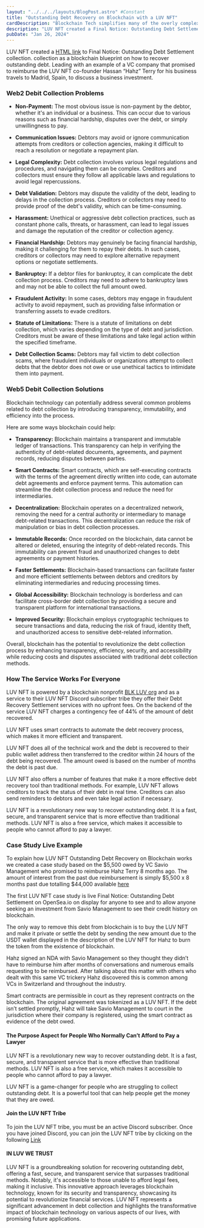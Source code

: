 ```yaml
---
layout: "../../../layouts/BlogPost.astro" #Constant
title: "Outstanding Debt Recovery on Blockchain with a LUV NFT"
cardDescription: "Blockchain Tech simplifies many of the overly complex Web2 issues with one being recovering debt."
description: "LUV NFT created a Final Notice: Outstanding Debt Settlement collection as a blockchain blueprint on how to recover outstanding debt."
pubDate: "Jan 26, 2024"
---
```



LUV NFT created a [HTML link](https://opensea.io/collection/final-notice-outstanding-debt-settlement) to Final Notice: Outstanding Debt Settlement collection. collection as a blockchain blueprint on how to recover outstanding debt. Leading with an example of a VC company that promised to reimburse the LUV NFT co-founder Hassan “Hahz” Terry for his business travels to Madrid, Spain, to discuss a business investment.


### Web2 Debit Collection Problems
- **Non-Payment:** The most obvious issue is non-payment by the debtor, whether it's an individual or a business. This can occur due to various reasons such as financial hardship, disputes over the debt, or simply unwillingness to pay.

- **Communication Issues:** Debtors may avoid or ignore communication attempts from creditors or collection agencies, making it difficult to reach a resolution or negotiate a repayment plan.

- **Legal Complexity:** Debt collection involves various legal regulations and procedures, and navigating them can be complex. Creditors and collectors must ensure they follow all applicable laws and regulations to avoid legal repercussions.

- **Debt Validation:** Debtors may dispute the validity of the debt, leading to delays in the collection process. Creditors or collectors may need to provide proof of the debt's validity, which can be time-consuming.

- **Harassment:** Unethical or aggressive debt collection practices, such as constant phone calls, threats, or harassment, can lead to legal issues and damage the reputation of the creditor or collection agency.

- **Financial Hardship:** Debtors may genuinely be facing financial hardship, making it challenging for them to repay their debts. In such cases, creditors or collectors may need to explore alternative repayment options or negotiate settlements.

- **Bankruptcy:** If a debtor files for bankruptcy, it can complicate the debt collection process. Creditors may need to adhere to bankruptcy laws and may not be able to collect the full amount owed.

- **Fraudulent Activity:** In some cases, debtors may engage in fraudulent activity to avoid repayment, such as providing false information or transferring assets to evade creditors.

- **Statute of Limitations:** There is a statute of limitations on debt collection, which varies depending on the type of debt and jurisdiction. Creditors must be aware of these limitations and take legal action within the specified timeframe.

- **Debt Collection Scams:** Debtors may fall victim to debt collection scams, where fraudulent individuals or organizations attempt to collect debts that the debtor does not owe or use unethical tactics to intimidate them into payment.


### Web5 Debit Collection Solutions

Blockchain technology can potentially address several common problems related to debt collection by introducing transparency, immutability, and efficiency into the process.

Here are some ways blockchain could help:

- **Transparency:** Blockchain maintains a transparent and immutable ledger of transactions. This transparency can help in verifying the authenticity of debt-related documents, agreements, and payment records, reducing disputes between parties.

- **Smart Contracts:** Smart contracts, which are self-executing contracts with the terms of the agreement directly written into code, can automate debt agreements and enforce payment terms. This automation can streamline the debt collection process and reduce the need for intermediaries.

- **Decentralization:** Blockchain operates on a decentralized network, removing the need for a central authority or intermediary to manage debt-related transactions. This decentralization can reduce the risk of manipulation or bias in debt collection processes.

- **Immutable Records:** Once recorded on the blockchain, data cannot be altered or deleted, ensuring the integrity of debt-related records. This immutability can prevent fraud and unauthorized changes to debt agreements or payment histories.

- **Faster Settlements:** Blockchain-based transactions can facilitate faster and more efficient settlements between debtors and creditors by eliminating intermediaries and reducing processing times.

- **Global Accessibility:** Blockchain technology is borderless and can facilitate cross-border debt collection by providing a secure and transparent platform for international transactions.

- **Improved Security:** Blockchain employs cryptographic techniques to secure transactions and data, reducing the risk of fraud, identity theft, and unauthorized access to sensitive debt-related information.

Overall, blockchain has the potential to revolutionize the debt collection process by enhancing transparency, efficiency, security, and accessibility while reducing costs and disputes associated with traditional debt collection methods.

### How The Service Works For Everyone 
LUV NFT is powered by a blockchain nonprofit [BLK LUV org](https://blkluv.org)
 and as a service to their LUV NFT Discord subscriber tribe they offer their Debt Recovery Settlement services with no upfront fees. On the backend of the service LUV NFT charges a contingency fee of 44% of the amount of debt recovered.

LUV NFT uses smart contracts to automate the debt recovery process, which makes it more efficient and transparent.

LUV NFT does all of the technical work and the debt is recovered to their public wallet address then transferred to the creditor within 24 hours of the debt being recovered. The amount owed is based on the number of months the debt is past due.

LUV NFT also offers a number of features that make it a more effective debt recovery tool than traditional methods. For example, LUV NFT allows creditors to track the status of their debt in real time. Creditors can also send reminders to debtors and even take legal action if necessary.

LUV NFT is a revolutionary new way to recover outstanding debt. It is a fast, secure, and transparent service that is more effective than traditional methods. LUV NFT is also a free service, which makes it accessible to people who cannot afford to pay a lawyer.

### Case Study Live Example
To explain how LUV NFT Outstanding Debt Recovery on Blockchain works we created a case study based on the $5,500 owed by VC Savio Management who promised to reimburse Hahz Terry 8 months ago. The amount of interest from the past due reimbursement is simply $5,500 x 8 months past due totalling $44,000 available [here](https://opensea.io/assets/matic/0x2250380e68845cea0f05904f35b6dd7eb135fa99/1)


The first LUV NFT case study is live Final Notice: Outstanding Debt Settlement on OpenSea.io on display for anyone to see and to allow anyone seeking an investment from Savio Management to see their credit history on blockchain.

The only way to remove this debt from blockchain is to buy the LUV NFT and make it private or settle the debt by sending the new amount due to the USDT wallet displayed in the description of the LUV NFT for Hahz to burn the token from the existence of blockchain.

Hahz signed an NDA with Savio Management so they thought they didn’t have to reimburse him after months of conversations and numerous emails requesting to be reimbursed. After talking about this matter with others who dealt with this same VC trickery Hahz discovered this is common among VCs in Switzerland and throughout the industry.

Smart contracts are permissible in court as they represent contracts on the blockchain. The original agreement was tokenized as a LUV NFT. If the debt isn’t settled promptly, Hahz will take Savio Management to court in the jurisdiction where their company is registered, using the smart contract as evidence of the debt owed.

#### The Purpose Aspect for People Who Normally Can’t Afford to Pay a Lawyer
LUV NFT is a revolutionary new way to recover outstanding debt. It is a fast, secure, and transparent service that is more effective than traditional methods. LUV NFT is also a free service, which makes it accessible to people who cannot afford to pay a lawyer.

LUV NFT is a game-changer for people who are struggling to collect outstanding debt. It is a powerful tool that can help people get the money that they are owed.

#### Join the LUV NFT Tribe
To join the LUV NFT tribe, you must be an active Discord subscriber. Once you have joined Discord, you can join the LUV NFT tribe by clicking on the following [Link](https://luvgames.luvnft.com)


#### IN LUV WE TRUST
LUV NFT is a groundbreaking solution for recovering outstanding debt, offering a fast, secure, and transparent service that surpasses traditional methods. Notably, it's accessible to those unable to afford legal fees, making it inclusive. This innovative approach leverages blockchain technology, known for its security and transparency, showcasing its potential to revolutionize financial services. LUV NFT represents a significant advancement in debt collection and highlights the transformative impact of blockchain technology on various aspects of our lives, with promising future applications.